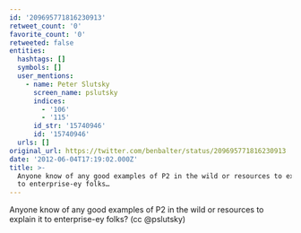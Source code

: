 ```yaml
---
id: '209695771816230913'
retweet_count: '0'
favorite_count: '0'
retweeted: false
entities:
  hashtags: []
  symbols: []
  user_mentions:
    - name: Peter Slutsky
      screen_name: pslutsky
      indices:
        - '106'
        - '115'
      id_str: '15740946'
      id: '15740946'
  urls: []
original_url: https://twitter.com/benbalter/status/209695771816230913
date: '2012-06-04T17:19:02.000Z'
title: >-
  Anyone know of any good examples of P2 in the wild or resources to explain it
  to enterprise-ey folks…
---
```


Anyone know of any good examples of P2 in the wild or resources to explain it to enterprise-ey folks? (cc @pslutsky)